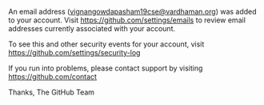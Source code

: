 An email address (vignangowdapasham19cse@vardhaman.org) was added to your account. Visit https://github.com/settings/emails to review email addresses currently associated with your account.

To see this and other security events for your account, visit https://github.com/settings/security-log

If you run into problems, please contact support by visiting https://github.com/contact

Thanks,
The GitHub Team
